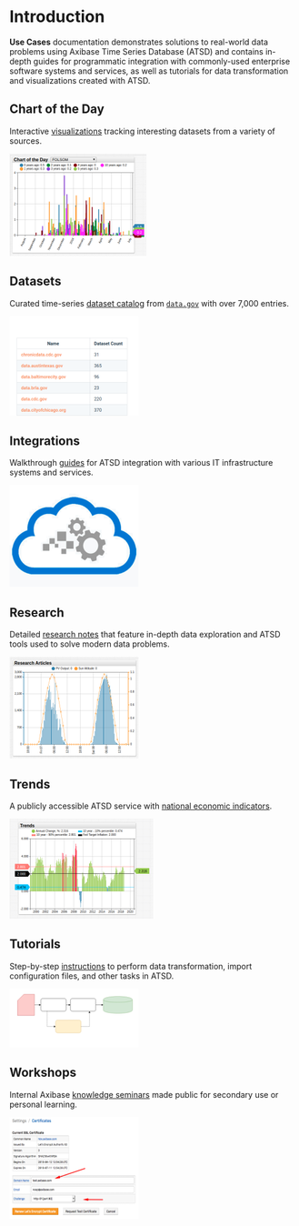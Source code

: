 # Introduction

**Use Cases** documentation demonstrates solutions to real-world data problems using Axibase Time Series Database (ATSD) and contains in-depth guides for programmatic integration with commonly-used enterprise software systems and services, as well as tutorials for data transformation and visualizations created with ATSD.

## Chart of the Day

Interactive [visualizations](./chart-of-the-day/README.md) tracking interesting datasets from a variety of sources.

![](./images/chart-of-the-day-1.png)

## Datasets

Curated time-series [dataset catalog](https://axibase.com/datasets/) from [`data.gov`](https://www.data.gov/) with over 7,000 entries.

![](./images/datasets-2.png)

## Integrations

Walkthrough [guides](./integrations/README.md) for ATSD integration with various IT infrastructure systems and services.

![](./images/integration-4.png)

## Research

Detailed [research notes](./research/README.md) that feature in-depth data exploration and ATSD tools used to solve modern data problems.

![](./images/research-articles-1.png)

## Trends

A publicly accessible ATSD service with [national economic indicators](./trends/README.md).

![](./images/trends-1.png)

## Tutorials

Step-by-step [instructions](./tutorials/README.md) to perform data transformation, import configuration files, and other tasks in ATSD.

![](./images/tutorials-3.png)

## Workshops

Internal Axibase [knowledge seminars](./workshop/README.md) made public for secondary use or personal learning.

![](./images/workshop-2.png)